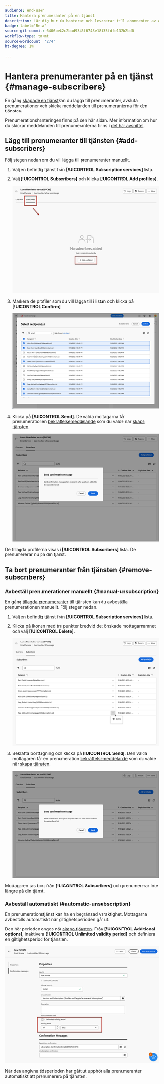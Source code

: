 ```yaml
---
audience: end-user
title: Hantera prenumeranter på en tjänst
description: Lär dig hur du hanterar och levererar till abonnenter av en tjänst på Adobe Campaign Web
badge: label="Beta"
source-git-commit: 6406be82c2bad9346f6743e18535fdfe132b2bd0
workflow-type: tm+mt
source-wordcount: '274'
ht-degree: 1%

---
```



# Hantera prenumeranter på en tjänst {#manage-subscribers}

En gång [skapade en tjänst](manage-services.md#create-service)kan du lägga till prenumeranter, avsluta prenumerationer och skicka meddelanden till prenumeranterna för den tjänsten.

Prenumerationshanteringen finns på den här sidan. Mer information om hur du skickar meddelanden till prenumeranterna finns i [det här avsnittet](../content/send-to-subscribers.md).

## Lägg till prenumeranter till tjänsten {#add-subscribers}

Följ stegen nedan om du vill lägga till prenumeranter manuellt.

1. Välj en befintlig tjänst från **[!UICONTROL Subscription services]** lista.

1. Välj **[!UICONTROL Subscribers]** och klicka **[!UICONTROL Add profiles]**.

   ![](assets/service-subscribers-tab.png)

1. Markera de profiler som du vill lägga till i listan och klicka på **[!UICONTROL Confirm]**.

   ![](assets/service-subscribers-select-profiles.png)

1. Klicka på **[!UICONTROL Send]**.<!--if you click cancel, does it mean that no message is sent but recipients are still subscribed, or they are not subscribed? it's 2 different actions in the console)--> De valda mottagarna får prenumerationen [bekräftelsemeddelande](manage-services.md#create-confirmation-message) som du valde när [skapa tjänsten](manage-services.md#create-service).

   ![](assets/service-subscribers-confirmation-msg.png)

De tillagda profilerna visas i **[!UICONTROL Subscribers]** lista. De prenumererar nu på din tjänst.

## Ta bort prenumeranter från tjänsten {#remove-subscribers}

### Avbeställ prenumerationer manuellt {#manual-unsubscription}

En gång [tillagda prenumeranter](#add-subscribers) till tjänsten kan du avbeställa prenumerationen manuellt. Följ stegen nedan.

1. Välj en befintlig tjänst från **[!UICONTROL Subscription services]** lista.

1. Klicka på ikonen med tre punkter bredvid det önskade mottagarnamnet och välj **[!UICONTROL Delete]**.

   ![](assets/service-subscribers-delete.png)

1. Bekräfta borttagning och klicka på **[!UICONTROL Send]**. Den valda mottagaren får en prenumeration [bekräftelsemeddelande](manage-services.md#create-confirmation-message) som du valde när [skapa tjänsten](manage-services.md#create-service).

   ![](assets/service-subscribers-delete-confirmation.png)

Mottagaren tas bort från **[!UICONTROL Subscribers]** och prenumererar inte längre på din tjänst.

### Avbeställ automatiskt {#automatic-unsubscription}

En prenumerationstjänst kan ha en begränsad varaktighet. Mottagarna avbeställs automatiskt när giltighetsperioden går ut.

Den här perioden anges när [skapa tjänsten](manage-services.md#create-service). Från **[!UICONTROL Additional options]**, inaktivera **[!UICONTROL Unlimited validity period]** och definiera en giltighetsperiod för tjänsten.

![](assets/service-create-validity-period.png)

När den angivna tidsperioden har gått ut upphör alla prenumeranter automatiskt att prenumerera på tjänsten.
